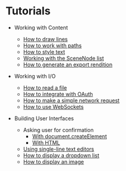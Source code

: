 # Tutorials

* Working with Content
  * [How to draw lines](./how-to-draw-lines-guide/README.md)
  * [How to work with paths](./how-to-create-path-objects-guide/README.md)
  * [How to style text](./how-to-style-text-guide/README.md)
  * [Working with the SceneNode list](./how-to-work-with-scenenodelist-guide/README.md)
  * [How to generate an export rendition](./how-to-generate-an-export-rendition-guide/README.md)

* Working with I/O
  * [How to read a file](./how-to-import-guide/README.md)
  * [How to integrate with OAuth](./how-to-integrate-with-OAuth-guide/readme.md)
  * [How to make a simple network request](./how-to-make-a-network-request-guide/README.md)
  * [How to use WebSockets](./how-to-use-websockets-guide/README.md)

* Building User Interfaces
  * Asking user for confirmation
    * [With document.createElement](./how-to-ask-user-for-confirmation-guide/README.md)
    * [With HTML](./how-to-ask-user-for-confirmation-guide/README_HTML.md)
  * [Using single-line text editors](./how-to-use-single-line-text-ui-guide/README.md)
  * [How to display a dropdown list](./how-to-display-a-dropdown-list-guide/README.md)
  * [How to display an image](./how-to-display-an-image-guide/README.md)